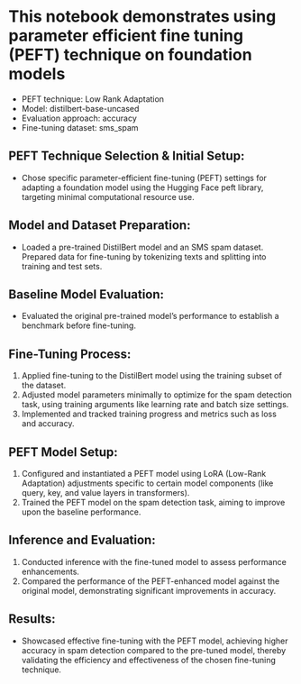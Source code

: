 
# This notebook demonstrates using parameter efficient fine tuning (PEFT) technique on foundation models
* PEFT technique: Low Rank Adaptation
* Model: distilbert-base-uncased
* Evaluation approach: accuracy
* Fine-tuning dataset: sms_spam
## PEFT Technique Selection & Initial Setup:
* Chose specific parameter-efficient fine-tuning (PEFT) settings for adapting a foundation model using the Hugging Face peft library, targeting minimal computational resource use.
## Model and Dataset Preparation:
* Loaded a pre-trained DistilBert model and an SMS spam dataset. Prepared data for fine-tuning by tokenizing texts and splitting into training and test sets.
## Baseline Model Evaluation:
* Evaluated the original pre-trained model’s performance to establish a benchmark before fine-tuning.
## Fine-Tuning Process:
1. Applied fine-tuning to the DistilBert model using the training subset of the dataset.
2. Adjusted model parameters minimally to optimize for the spam detection task, using training arguments like learning rate and batch size settings.
3. Implemented and tracked training progress and metrics such as loss and accuracy.
## PEFT Model Setup:
1. Configured and instantiated a PEFT model using LoRA (Low-Rank Adaptation) adjustments specific to certain model components (like query, key, and value layers in transformers).
2. Trained the PEFT model on the spam detection task, aiming to improve upon the baseline performance.
## Inference and Evaluation:
1. Conducted inference with the fine-tuned model to assess performance enhancements.
2. Compared the performance of the PEFT-enhanced model against the original model, demonstrating significant improvements in accuracy.
## Results:
* Showcased effective fine-tuning with the PEFT model, achieving higher accuracy in spam detection compared to the pre-tuned model, thereby validating the efficiency and effectiveness of the chosen fine-tuning technique.
